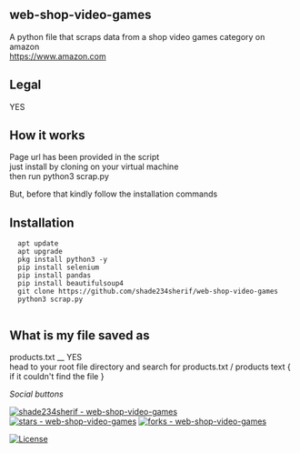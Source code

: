 ## web-shop-video-games

   A python file that scraps data from a shop video games category on amazon</br>
   https://www.amazon.com

## Legal 
   YES 
   

## How it works 
  
  Page url has been  provided in the script</br>
  just install by cloning on your virtual machine </br>
  then run python3 scrap.py</br>
  
  But, before that kindly follow the installation commands 
  
## Installation
```
  apt update 
  apt upgrade 
  pkg install python3 -y 
  pip install selenium
  pip install pandas 
  pip install beautifulsoup4 
  git clone https://github.com/shade234sherif/web-shop-video-games 
  python3 scrap.py
  
```
## What is my file saved as 
   products.txt __ YES</br>
   head to your root file directory and search for products.txt / products text { if it couldn't find the file }</br>
   
 _Social buttons_

[![shade234sherif - web-shop-video-games ](https://img.shields.io/static/v1?label=shade234sherif&message=web-shop-video-games+&color=blue&logo=github)](https://github.com/shade234sherif/web-shop-video-games  "Go to GitHub repo")
[![stars - web-shop-video-games ](https://img.shields.io/github/stars/shade234sherif/web-shop-video-games?style=social)](https://github.com/shade234sherif/web-shop-video-games )
[![forks - web-shop-video-games ](https://img.shields.io/github/forks/shade234sherif/web-shop-video-games?style=social)](https://github.com/shade234sherif/web-shop-video-games )

[![License](https://img.shields.io/badge/License-MIT-blue)](#license)



<div align="center">
